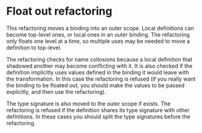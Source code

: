# Float out refactoring

This refactoring moves a binding into an outer scope. Local definitions can become top-level ones, or local ones in an outer binding. The refactoring only floats one level at a time, so multiple uses may be needed to move a definition to top-level.

The refactoring checks for name collosions because a local definition that shadowed another may become conflicting with it. It is also checked if the definition implicitly uses values defined in the binding it would leave with the transformation. In this case the refactoring is refused (if you really want the binding to be floated out, you should make the values to be passed explicitly, and then use the refactoring).

The type signature is also moved to the outer scope if exists. The refactoring is refused if the definition shares its type signature with other definitions. In these cases you should split the type signatures before the refactoring.

